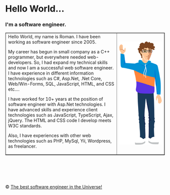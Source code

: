 # Hello World...  
### I'm a software engineer. 

<table border="1">
<td width="70%">
Hello World, my name is Roman. I have been working as software engineer since 2005.

My career has begun in small company as a C++ programmer, but everywhere needed web-developers. So, I had expand my technical skills and now I am a successful web software engineer. I have experience in different information technologies such as C#, Asp.Net, .Net Core, Web/Win-Forms, SQL, JavaScript, HTML, and CSS etc....

I have worked for 10+ years at the position of software engineer with Asp.Net technologies. I have advanced skills and experience client technologies such as JavaScript, TypeScript, Ajax, jQuery. The HTML and CSS code I develop meets W3C standards.

Also, I have experiences with other web technologies such as PHP, MySql, Yii, Wordpress, as freelancer.
</td>
<td>
<img src="https://github.com/interreto/www.metlinskyi.com/blob/master/me.png" alt="Typical software engineer" />
</td>
</table>


&nbsp;
============
&copy; [The best software engineer in the Universe!](http://metlinskyi.com/)
